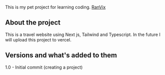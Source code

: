 This is my pet project for learning coding. [RanVix](https://bio.link/ranvix)

## About the project


This is a travel website using Next js, Tailwind and Typescript.
In the future I will upload this project to vercel.

## Versions and what's added to them

1.0 - Initial commit (creating a project)